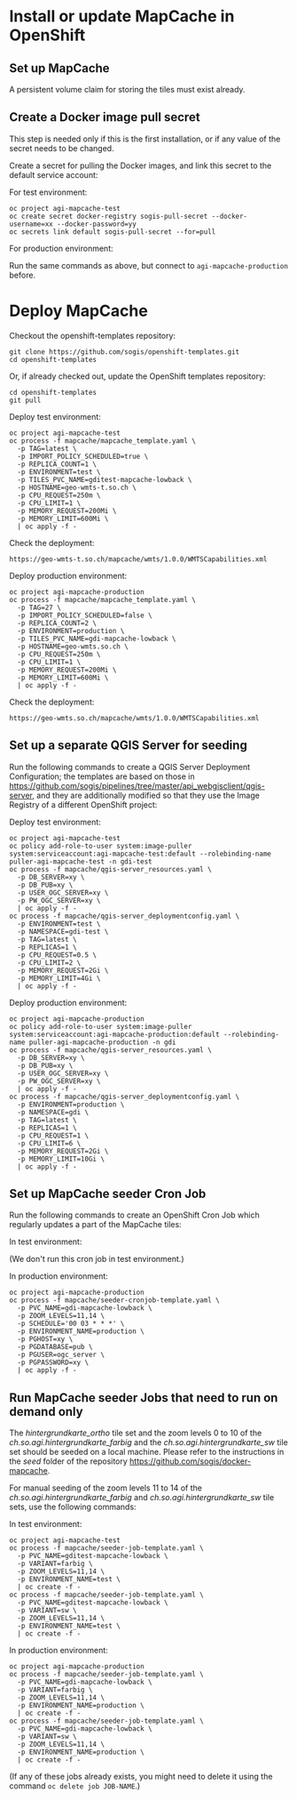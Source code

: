 # Install or update MapCache in OpenShift

## Set up MapCache

A persistent volume claim for storing the tiles must exist already.


## Create a Docker image pull secret

This step is needed only if this is the first installation, or if any value of the secret needs to be changed.

Create a secret for pulling the Docker images, and link this secret to the default service account:

For test environment:

```
oc project agi-mapcache-test
oc create secret docker-registry sogis-pull-secret --docker-username=xx --docker-password=yy
oc secrets link default sogis-pull-secret --for=pull
```

For production environment:

Run the same commands as above, but connect to `agi-mapcache-production` before.


# Deploy MapCache

Checkout the openshift-templates repository:

```
git clone https://github.com/sogis/openshift-templates.git
cd openshift-templates
```

Or, if already checked out, update the OpenShift templates repository:

```
cd openshift-templates
git pull
```

Deploy test environment:
```
oc project agi-mapcache-test
oc process -f mapcache/mapcache_template.yaml \
  -p TAG=latest \
  -p IMPORT_POLICY_SCHEDULED=true \
  -p REPLICA_COUNT=1 \
  -p ENVIRONMENT=test \
  -p TILES_PVC_NAME=gditest-mapcache-lowback \
  -p HOSTNAME=geo-wmts-t.so.ch \
  -p CPU_REQUEST=250m \
  -p CPU_LIMIT=1 \
  -p MEMORY_REQUEST=200Mi \
  -p MEMORY_LIMIT=600Mi \
  | oc apply -f -
```

Check the deployment:
```
https://geo-wmts-t.so.ch/mapcache/wmts/1.0.0/WMTSCapabilities.xml
```

Deploy production environment:
```
oc project agi-mapcache-production
oc process -f mapcache/mapcache_template.yaml \
  -p TAG=27 \
  -p IMPORT_POLICY_SCHEDULED=false \
  -p REPLICA_COUNT=2 \
  -p ENVIRONMENT=production \
  -p TILES_PVC_NAME=gdi-mapcache-lowback \
  -p HOSTNAME=geo-wmts.so.ch \
  -p CPU_REQUEST=250m \
  -p CPU_LIMIT=1 \
  -p MEMORY_REQUEST=200Mi \
  -p MEMORY_LIMIT=600Mi \
  | oc apply -f -
```

Check the deployment:
```
https://geo-wmts.so.ch/mapcache/wmts/1.0.0/WMTSCapabilities.xml
```

## Set up a separate QGIS Server for seeding

Run the following commands to create a QGIS Server Deployment Configuration; the templates are based on those in https://github.com/sogis/pipelines/tree/master/api_webgisclient/qgis-server, and they are additionally modified so that they use the Image Registry of a different OpenShift project:

Deploy test environment:
```
oc project agi-mapcache-test
oc policy add-role-to-user system:image-puller system:serviceaccount:agi-mapcache-test:default --rolebinding-name puller-agi-mapcache-test -n gdi-test
oc process -f mapcache/qgis-server_resources.yaml \
  -p DB_SERVER=xy \
  -p DB_PUB=xy \
  -p USER_OGC_SERVER=xy \
  -p PW_OGC_SERVER=xy \
  | oc apply -f -
oc process -f mapcache/qgis-server_deploymentconfig.yaml \
  -p ENVIRONMENT=test \
  -p NAMESPACE=gdi-test \
  -p TAG=latest \
  -p REPLICAS=1 \
  -p CPU_REQUEST=0.5 \
  -p CPU_LIMIT=2 \
  -p MEMORY_REQUEST=2Gi \
  -p MEMORY_LIMIT=4Gi \
  | oc apply -f -
```

Deploy production environment:
```
oc project agi-mapcache-production
oc policy add-role-to-user system:image-puller system:serviceaccount:agi-mapcache-production:default --rolebinding-name puller-agi-mapcache-production -n gdi
oc process -f mapcache/qgis-server_resources.yaml \
  -p DB_SERVER=xy \
  -p DB_PUB=xy \
  -p USER_OGC_SERVER=xy \
  -p PW_OGC_SERVER=xy \
  | oc apply -f -
oc process -f mapcache/qgis-server_deploymentconfig.yaml \
  -p ENVIRONMENT=production \
  -p NAMESPACE=gdi \
  -p TAG=latest \
  -p REPLICAS=1 \
  -p CPU_REQUEST=1 \
  -p CPU_LIMIT=6 \
  -p MEMORY_REQUEST=2Gi \
  -p MEMORY_LIMIT=10Gi \
  | oc apply -f -
```

## Set up MapCache seeder Cron Job

Run the following commands to create an OpenShift Cron Job which regularly updates a part of the MapCache tiles:

In test environment:

(We don't run this cron job in test environment.)

In production environment:
```
oc project agi-mapcache-production
oc process -f mapcache/seeder-cronjob-template.yaml \
  -p PVC_NAME=gdi-mapcache-lowback \
  -p ZOOM_LEVELS=11,14 \
  -p SCHEDULE='00 03 * * *' \
  -p ENVIRONMENT_NAME=production \
  -p PGHOST=xy \
  -p PGDATABASE=pub \
  -p PGUSER=ogc_server \
  -p PGPASSWORD=xy \
  | oc apply -f -
```

## Run MapCache seeder Jobs that need to run on demand only

The *hintergrundkarte_ortho* tile set and the zoom levels 0 to 10 of the *ch.so.agi.hintergrundkarte_farbig* and the *ch.so.agi.hintergrundkarte_sw* tile set should be seeded on a local machine. Please refer to the instructions in the *seed* folder of the repository https://github.com/sogis/docker-mapcache.

For manual seeding of the zoom levels 11 to 14 of the *ch.so.agi.hintergrundkarte_farbig* and *ch.so.agi.hintergrundkarte_sw* tile sets, use the following commands:

In test environment:
```
oc project agi-mapcache-test
oc process -f mapcache/seeder-job-template.yaml \
  -p PVC_NAME=gditest-mapcache-lowback \
  -p VARIANT=farbig \
  -p ZOOM_LEVELS=11,14 \
  -p ENVIRONMENT_NAME=test \
  | oc create -f -
oc process -f mapcache/seeder-job-template.yaml \
  -p PVC_NAME=gditest-mapcache-lowback \
  -p VARIANT=sw \
  -p ZOOM_LEVELS=11,14 \
  -p ENVIRONMENT_NAME=test \
  | oc create -f -
```

In production environment:
```
oc project agi-mapcache-production
oc process -f mapcache/seeder-job-template.yaml \
  -p PVC_NAME=gdi-mapcache-lowback \
  -p VARIANT=farbig \
  -p ZOOM_LEVELS=11,14 \
  -p ENVIRONMENT_NAME=production \
  | oc create -f -
oc process -f mapcache/seeder-job-template.yaml \
  -p PVC_NAME=gdi-mapcache-lowback \
  -p VARIANT=sw \
  -p ZOOM_LEVELS=11,14 \
  -p ENVIRONMENT_NAME=production \
  | oc create -f -
```

(If any of these jobs already exists, you might need to delete it using the command `oc delete job JOB-NAME`.)
